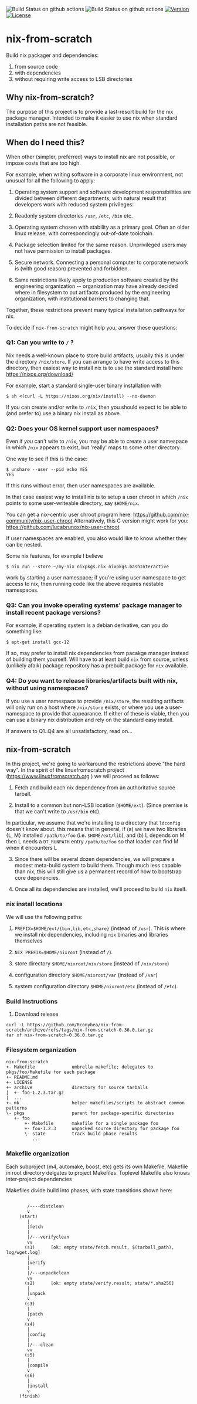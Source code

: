 ![Build Status on github actions](https://github.com/Rconybea/nix-from-scratch/actions/workflows/main.yml/badge.svg)
![Build Status on github actions](https://github.com/Rconybea/nix-from-scratch/actions/workflows/dev.yml/badge.svg)
[![Version](https://img.shields.io/badge/release-v0.36.0-blue)](https://github.com/Rconybea/nix-from-scratch/releases)
[![License](https://img.shields.io/github/license/ToruNiina/toml11.svg?style=flat)](LICENSE)

# nix-from-scratch

Build nix packager and dependencies:
1. from source code
2. with dependencies
3. without requiring write access to LSB directories

## Why nix-from-scratch?

The purpose of this project is to provide a last-resort build
for the nix package manager.  Intended to make it easier to use
nix when standard installation paths are not feasible.

## When do I need this?

When other (simpler, preferred) ways to install nix are not possible,
or impose costs that are too high.

For example, when writing software in a corporate linux environment,
not unusual for all the following to apply:

1. Operating system support and software development responsibilities are divided
between different departments;  with natural result that developers work
with reduced system privileges:

2. Readonly system directories `/usr`, `/etc`, `/bin` etc.

3. Operating system chosen with stability as a primary goal.
Often an older linux release, with correspondingly out-of-date toolchain.

4. Package selection limited for the same reason.
Unprivileged users may not have permission to install packages.

5. Secure network. Connecting a personal computer to corporate
network is (with good reason) prevented and forbidden.

6. Same restrictions likely apply to production software created by
the engineering organization -- organization may have already decided
where in filesystem to put artifacts produced by the engineering organization,
with institutional barriers to changing that.

Together, these restrictions prevent many typical installation pathways for nix.

To decide if `nix-from-scratch` might help you, answer these questions:

### Q1: Can you write to `/` ?

Nix needs a well-known place to store build artifacts;
usually this is under the directory `/nix/store`.  If you can arrange to have write
access to this directory, then easiest way to install nix is to use the standard
install here https://nixos.org/download/

For example, start a standard single-user binary installation with
```
$ sh <(curl -L https://nixos.org/nix/install) --no-daemon
```

If you can create and/or write to `/nix`, then you should expect to be able
to (and prefer to) use a binary nix install as above.

### Q2: Does your OS kernel support user namespaces?

Even if *you* can't wite to `/nix`,  you may be able to create a user namespace
in which `/nix` appears to exist,  but 'really' maps to some other directory.

One way to see if this is the case:

```
$ unshare --user --pid echo YES
YES
```

If this runs without error, then user namespaces are available.

In that case easiest way to install nix is to setup a user chroot in which `/nix` points
to some user-writeable directory, say `$HOME/nix`.

You can get a nix-centric user chroot program here: https://github.com/nix-community/nix-user-chroot
Alternatively, this C version might work for you: https://github.com/lucabrunox/nix-user-chroot

If user namespaces are enabled, you also would like to know whether they can be nested.

Some nix features,  for example I believe

```
$ nix run --store ~/my-nix nixpkgs.nix nixpkgs.bashInteractive
```

work by starting a user namespace; if you're using user namespace to get access to nix,
then running code like the above requires nestable namespaces.

### Q3: Can you invoke operating systems' package manager to install recent package versions?

For example, if operating system is a debian derivative, can you do something like:
```
$ apt-get install gcc-12
```

If so, may prefer to install nix dependencies from pacakge manager instead of building them
yourself.  Will have to at least build `nix` from source, unless (unlikely afaik) package repository
has a prebuilt package for `nix` available.

### Q4: Do you want to release libraries/artifacts built with nix, without using namespaces?

If you use a user namespace to provide `/nix/store`,  the resulting artifacts will only run
on a host where `/nix/store` exists,  or where you use a user-namespace to
provide that appearance. If either of these is viable,  then you can use a binary nix
distribution and rely on the standard easy install.

If answers to Q1..Q4 are all unsatisfactory, read on...

## nix-from-scratch

In this project, we're going to workaround the restrictions above "the hard way".
In the spirit of the linuxfromscratch project (https://www.linuxfromscratch.org ) we will proceed
as follows:

1. Fetch and build each nix dependency from an authoritative source tarball.

2. Install to a common but non-LSB location (`$HOME/ext`).
(Since premise is that we can't write to `/usr/bin` etc).

In particular, we assume that we're installing to a directory that `ldconfig` doesn't know about.
this means that in general, if (a) we have two libraries {L, M} installed `/path/to/foo`
(i.e. `$HOME/ext/lib`), and (b) L depends on M:
then L needs a `DT_RUNPATH` entry `/path/to/foo` so that loader can find M when it encounters L

3. Since there will be several dozen dependencies, we will prepare a modest meta-build system to
build them.  Though much less capable than nix, this will still give us a permanent record of how to
bootstrap core depenencies.

4. Once all its dependencies are installed,  we'll proceed to build `nix` itself.

### nix install locations

We will use the following paths:

1. `PREFIX=$HOME/ext/{bin,lib,etc,share}` (instead of `/usr`).  This is where we install nix dependencies,
including `nix` binaries and libraries themselves

2. `NIX_PREFIX=$HOME/nixroot` (instead of `/`).

3. store directory `$HOME/nixroot/nix/store` (instead of `/nix/store`)

4. configuration directory `$HOME/nixroot/var` (instead of `/var`)

5. system configuration directory `$HOME/nixroot/etc` (instead of `/etc`).

### Build Instructions

1. Download release

```
curl -L https://github.com/Rconybea/nix-from-scratch/archive/refs/tags/nix-from-scratch-0.36.0.tar.gz
tar xf nix-from-scratch-0.36.0.tar.gz
```

### Filesystem organization

```
nix-from-scratch
+- Makefile              umbrella makefile; delegates to pkgs/foo/Makefile for each package
+- README.md
+- LICENSE
+- archive               directory for source tarballs
|  +- foo-1.2.3.tar.gz
|  ...
+- mk                    helper makefiles/scripts to abstract common patterns
\- pkgs                  parent for package-specific directories
   +- foo
       +- Makefile       makefile for a single package foo
       +- foo-1.2.3      unpacked source directory for package foo
       \- state          track build phase results
          ...
```

### Makefile organization

Each subproject (m4, automake, boost, etc) gets its own Makefile.
Makefile in root directory delgates to project Makefiles.
Toplevel Makefile also knows inter-project dependencies

Makefiles divide build into phases,  with state transitions shown here:

```

        /----distclean
        v
     (start)
        |
        |fetch
        |
        |/---verifyclean
        vv
       (s1)      [ok: empty state/fetch.result, $(tarball_path), log/wget.log]
        |
        |verify
        |
        |/---unpackclean
        vv
       (s2)      [ok: empty state/verify.result; state/*.sha256]
        |
        |unpack
        v
       (s3)
        |
        |patch
        v
       (s4)
        |
        |config
        |
        |/---clean
        vv
       (s5)
        |
        |compile
        v
       (s6)
        |
        |install
        v
     (finish)

```
